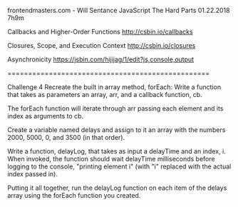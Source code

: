 frontendmasters.com - Will Sentance JavaScript The Hard Parts 01.22.2018 7h9m

Callbacks and Higher-Order Functions
http://csbin.io/callbacks

Closures, Scope, and Execution Context
http://csbin.io/closures

Asynchronicity
https://jsbin.com/hijijag/1/edit?js,console,output

=================================================

Challenge 4
Recreate the built in array method, forEach:
Write a function that takes as parameters an array, arr,
and a callback function, cb.

The forEach function will
iterate through arr
passing each element
and its index as arguments to cb.

Create a variable named delays
and assign to it an array with the numbers
2000, 5000, 0, and 3500 (in that order).

Write a function, delayLog,
that takes as input a delayTime and an index, i.
When invoked, the function should wait delayTime milliseconds
before logging to the console,
"printing element i" (with "i" replaced with the actual index passed in).

Putting it all together,
run the delayLog function on each item of the delays array
using the forEach function you created.